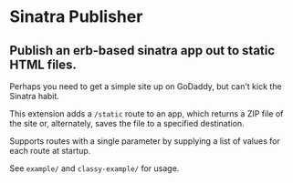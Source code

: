 # Sinatra Publisher

## Publish an erb-based sinatra app out to static HTML files. 

Perhaps you need to get a simple site up on GoDaddy, but can't kick the Sinatra habit.

This extension adds a `/static` route to an app, which returns a ZIP file of the site or, alternately, saves the file to a specified destination.

Supports routes with a single parameter by supplying a list of values for each route at startup.

See `example/` and `classy-example/` for usage.
